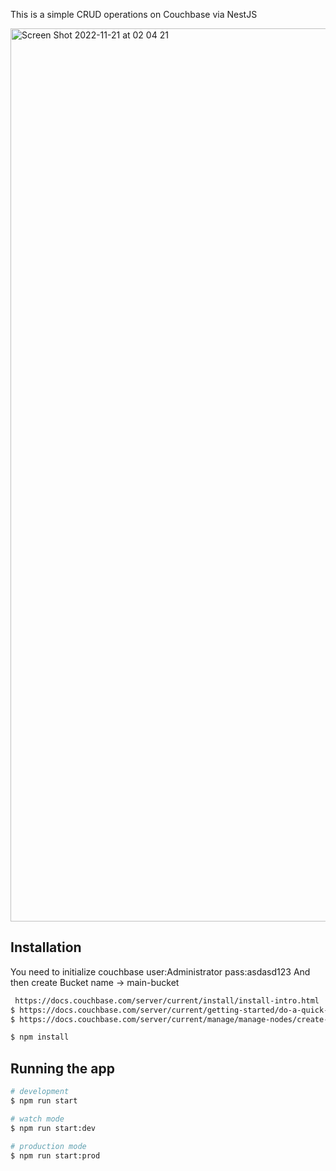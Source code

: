 This is a simple CRUD operations on Couchbase via NestJS

<img width="1429" alt="Screen Shot 2022-11-21 at 02 04 21" src="https://user-images.githubusercontent.com/45769212/202931415-77b75a08-ed37-497d-aa9e-67427f8feced.png">

## Installation

You need to initialize couchbase user:Administrator pass:asdasd123
And then create Bucket name -> main-bucket

```bash
 https://docs.couchbase.com/server/current/install/install-intro.html
$ https://docs.couchbase.com/server/current/getting-started/do-a-quick-install.html
$ https://docs.couchbase.com/server/current/manage/manage-nodes/create-cluster.html
```


```bash
$ npm install
```

## Running the app

```bash
# development
$ npm run start

# watch mode
$ npm run start:dev

# production mode
$ npm run start:prod
```
